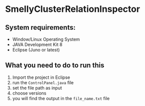 # SmellyClusterRelationInspector
## System requirements:
* Window/Linux Operating System
* JAVA Development Kit 8
* Eclipse (Juno or latest)

## What you need to do to run this
1. Import the project in Eclipse
2. run the `ControlPanel.java` file
3. set the file path as input
4. choose versions
5. you will find the output in the `file_name.txt` file
